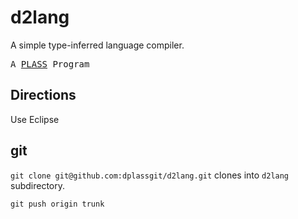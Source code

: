 # d2lang

A simple type-inferred language compiler.

<tt>A <a href="http://www.plasstech.com/a-plass-program">PLASS</a> Program</tt>

## Directions

Use Eclipse

## git

`git clone git@github.com:dplassgit/d2lang.git` clones into `d2lang` subdirectory.

`git push origin trunk`

